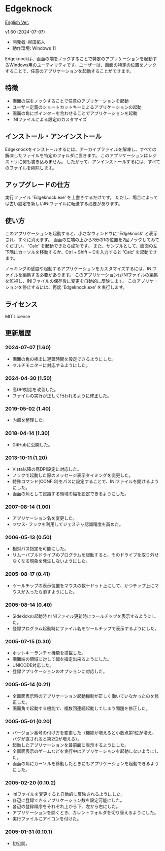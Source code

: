 ﻿# Edgeknock

[English Ver.](https://github.com/takty/edgeknock/blob/main/README.md)

v1.60 (2024-07-07)

- 開発者: 柳田拓人
- 動作環境: Windows 11

Edgeknockは、画面の端をノックすることで特定のアプリケーションを起動するWindows用のユーティリティです。ユーザーは、画面の特定の位置をノックすることで、任意のアプリケーションを起動することができます。


## 特徴

- 画面の端をノックすることで任意のアプリケーションを起動
- ユーザー定義のショートカットキーによるアプリケーションの起動
- 画面の角にポインターを合わせることでアプリケーションを起動
- INIファイルによる設定のカスタマイズ


## インストール・アンインストール

Edgeknockをインストールするには、アーカイブファイルを解凍し、すべての解凍したファイルを特定のフォルダに置きます。
このアプリケーションはレジストリに何も書き込みません。
したがって、アンインストールするには、すべてのファイルを削除します。


## アップグレードの仕方

実行ファイル 'Edgeknock.exe' を上書きするだけです。
ただし、場合によっては古い設定を新しいINIファイルに転送する必要があります。


## 使い方

このアプリケーションを起動すると、小さなウィンドウに 'Edgeknock' と表示され、すぐに消えます。
画面の左端の上から3分の1の位置を2回ノックしてみてください。
'Calc' を起動できたら成功です。
また、サンプルとして、画面の左下隅にカーソルを移動するか、Ctrl + Shift + Cを入力すると 'Calc' を起動できます。

ノッキングの感度や起動するアプリケーションをカスタマイズするには、INIファイルを編集する必要があります。
このアプリケーションはINIファイルの編集を監視し、INIファイルの保存後に変更を自動的に反映します。
このアプリケーションを停止するには、再度 'Edgeknock.exe' を実行します。


## ライセンス

MIT License


## 更新履歴

### 2024-07-07 (1.60)

- 画面の角の検出に遅延時間を設定できるようにした。
- マルチモニターに対応するようにした。

### 2024-04-30 (1.50)

- 高DPI対応を改善した。
- ファイルの実行が正しく行われるように修正した。

### 2019-05-02 (1.40)

- 内部を整理した。

### 2018-04-14 (1.30)

- GitHubに公開した。

### 2013-10-11 (1.20)

- Vista以降の高DPI設定に対応した。
- ノックで起動した際のメッセージ表示タイミングを変更した。
- 特殊コマンド{CONFIG}をパスに設定することで、INIファイルを開けるようにした。
- 画面の角として認識する領域の幅を設定できるようにした。

### 2007-08-14 (1.00)

- アプリケーション名を変更した。
- マウス- フックを利用してジェスチャ認識精度を高めた。

### 2006-05-13 (0.50)

- 相対パス指定を可能にした。
- リムーバブルドライブのプログラムを起動すると、そのドライブを取り外せなくなる現象を発生しないようにした。

### 2005-08-17 (0.41)

- ツールチップの表示位置をマウスの数十ドット上にして、かつチップ上にマウスが入ったら消すようにした。

### 2005-08-14 (0.40)

- Sidekickの起動時とINIファイル更新時にツールチップを表示するようにした。
- 登録プログラム起動時にファイル名をツールチップで表示するようにした。

### 2005-07-15 (0.30)

- ホットキーランチャ機能を搭載した。
- 画面端の領域に対して幅を指定出来るようにした。
- UNICODE対応した。
- 登録アプリケーションのオプションに対応した。

### 2005-05-14 (0.21)

- 全画面表示時のアプリケーション起動抑制が正しく働いていなかったのを修正した。
- 画面角で起動する機能で、複数回連続起動してしまう問題を修正した。

### 2005-05-01 (0.20)

- バージョン番号の付け方を変更した（機能が増えると小数点第1位が増え、バグが直されると第2位が増える）。
- 起動したアプリケーションを最前面に表示するようにした。
- 全画面表示のゲームなどを実行中はアプリケーションを起動しないようにした。
- 画面の角にカーソルを移動したときにもアプリケーションを起動できるようにした。

### 2005-02-20 (0.10.2)

- Iniファイルを変更すると自動的に反映されるようにした。
- 各辺に登録できるアプリケーション数を設定可能にした。
- 各辺の登録順序をそれぞれ上から下、左から右にした。
- アプリケーションを開くとき、カレントフォルダを切り替えるようにした。
- 実行ファイルにアイコンを付けた。

### 2005-01-31 (0.10.1)

- 初公開。
